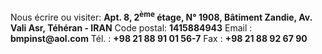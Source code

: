 Nous écrire ou visiter:
__Apt. 8, 2<sup>ème</sup> étage, N° 1908, Bâtiment Zandie,
Av. Vali Asr, Téhéran - IRAN__
Code postal: __1415884943__
Email : __bmpinst@aol.com__
Tél. : __+98 21 88 91 01 56-7__
Fax : __+98 21 88 92 67 90__